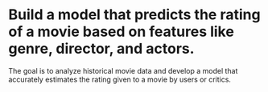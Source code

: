 # Build a model that predicts the rating of a movie based on features like genre, director, and actors. 
 The goal is to analyze historical movie data and develop a model that accurately estimates the rating given to a movie by users or critics.
